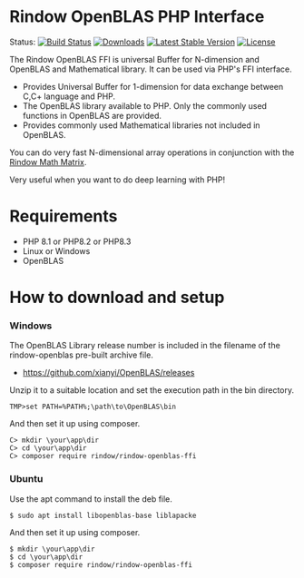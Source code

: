 Rindow OpenBLAS PHP Interface
=============================
Status:
[![Build Status](https://github.com/rindow/rindow-openblas-ffi/workflows/tests/badge.svg)](https://github.com/rindow/rindow-openblas-ffi/actions)
[![Downloads](https://img.shields.io/packagist/dt/rindow/rindow-openblas-ffi)](https://packagist.org/packages/rindow/rindow-openblas-ffi)
[![Latest Stable Version](https://img.shields.io/packagist/v/rindow/rindow-openblas-ffi)](https://packagist.org/packages/rindow/rindow-openblas-ffi)
[![License](https://img.shields.io/packagist/l/rindow/rindow-openblas-ffi)](https://packagist.org/packages/rindow/rindow-openblas-ffi)

The Rindow OpenBLAS FFI is universal Buffer for N-dimension and OpenBLAS and Mathematical library.
It can be used via PHP's FFI interface.

- Provides Universal Buffer for 1-dimension for data exchange between C,C+ language and PHP.
- The OpenBLAS library available to PHP. Only the commonly used functions in OpenBLAS are provided.
- Provides commonly used Mathematical libraries not included in OpenBLAS.

You can do very fast N-dimensional array operations in conjunction with the [Rindow Math Matrix](https://github.com/rindow/rindow-math-matrix).

Very useful when you want to do deep learning with PHP!

Requirements
============

- PHP 8.1 or PHP8.2 or PHP8.3
- Linux or Windows
- OpenBLAS

How to download and setup
=========================

### Windows
The OpenBLAS Library release number is included in the filename of the rindow-openblas pre-built archive file.

- https://github.com/xianyi/OpenBLAS/releases

Unzip it to a suitable location and set the execution path in the bin directory.

```shell
TMP>set PATH=%PATH%;\path\to\OpenBLAS\bin
```

And then set it up using composer.

```shell
C> mkdir \your\app\dir
C> cd \your\app\dir
C> composer require rindow/rindow-openblas-ffi
```

### Ubuntu
Use the apt command to install the deb file. 

```shell
$ sudo apt install libopenblas-base liblapacke
```

And then set it up using composer.
```shell
$ mkdir \your\app\dir
$ cd \your\app\dir
$ composer require rindow/rindow-openblas-ffi
```
